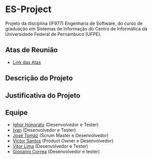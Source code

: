 # ES-Project
Projeto da disciplina (IF977) Engenharia de Software, do curso de graduação em Sistemas de Informação do Centro de Informática da Universidade Federal de Pernambuco (UFPE).


## Atas de Reunião
- [Link das Atas](https://github.com/jtomaz99/ES-Project/wiki/Atas-de-Reuni%C3%A3o)


## Descrição do Projeto


## Justificativa do Projeto


## Equipe

- [Ighor Honorato](https://github.com/IghorHonorato) (Desenvolvedor e Tester)
- [Ivan](https://github.com/ifsl2) (Desenvolvedor e Tester)
- [José Tomáz](https://github.com/jtomaz99) (Scrum Master e Desenvolvedor)
- [Victor Santos](https://github.com/vgss) (Product Owner e Desenvolvedor)
- [Vitor Lima](https://github.com/vitorlima-vl) (Desenvolvedor e Tester)
- [Giovanni Correa](https://github.com/gecjcin/gecj.git) (Desenvolvedor e tester)
